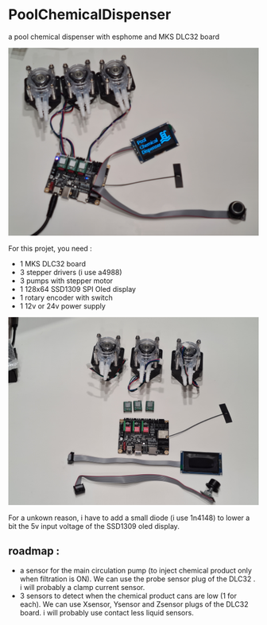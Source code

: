 # PoolChemicalDispenser
a pool chemical dispenser with esphome and MKS DLC32 board

![alt text](https://github.com/krissfr/PoolChemicalDispenser/blob/main/PoolChemicalDispenser.jpg)

For this projet, you need :
- 1 MKS DLC32 board
- 3 stepper drivers (i use a4988)
- 3 pumps with stepper motor
- 1 128x64 SSD1309 SPI Oled display
- 1 rotary encoder with switch
- 1 12v or 24v power supply

![alt text](https://github.com/krissfr/PoolChemicalDispenser/blob/main/components.jpg)

For a unkown reason, i have to add a small diode (i use 1n4148) to lower a bit the 5v input voltage of the SSD1309 oled display.


## roadmap :
- a sensor for the main circulation pump (to inject chemical product only when filtration is ON). We can use the probe sensor plug of the DLC32 . i will probably a clamp current sensor.
- 3 sensors to detect when the chemical product cans are low (1 for each). We can use Xsensor, Ysensor and Zsensor plugs of the DLC32 board. i will probably use contact less liquid sensors.
